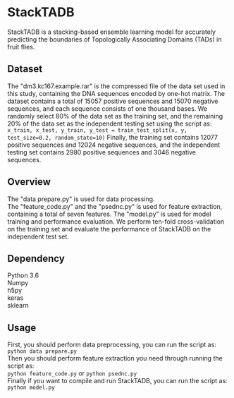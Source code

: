 # StackTADB
StackTADB is a stacking-based ensemble learning model for accurately predicting the boundaries of Topologically Associating Domains (TADs) in fruit flies.

## Dataset
The "dm3.kc167.example.rar" is the compressed file of the data set used in this study, containing the DNA sequences encoded by one-hot matrix. The dataset contains a total of 15057 positive sequences and 15070 negative sequences, and each sequence consists of one thousand bases. We randomly select 80% of the data set as the training set, and the remaining 20% of the data set as the independent testing set using the script as:
`x_train, x_test, y_train, y_test = train_test_split(x, y, test_size=0.2, random_state=10)`
Finally, the training set contains 12077 positive sequences and 12024 negative sequences, and the independent testing set contains 2980 positive sequences and 3046 negative sequences.

## Overview
 
The "data prepare.py" is used for data processing.  
The "feature_code.py" and the "psednc.py" is used for feature extraction, containing a total of seven features. 
The "model.py" is used for model training and performance evaluation. We perform ten-fold cross-validation on the training set and evaluate the performance of StackTADB on the independent test set.

## Dependency
Python 3.6  
Numpy  
h5py  
keras  
sklearn

## Usage
First, you should perform data preprocessing, you can run the script as:  
`python data prepare.py`  
Then you should perform feature extraction you need through running the script as:  
`python feature_code.py` or `python psednc.py`  
Finally if you want to compile and run StackTADB, you can run the script as:  
`python model.py`
